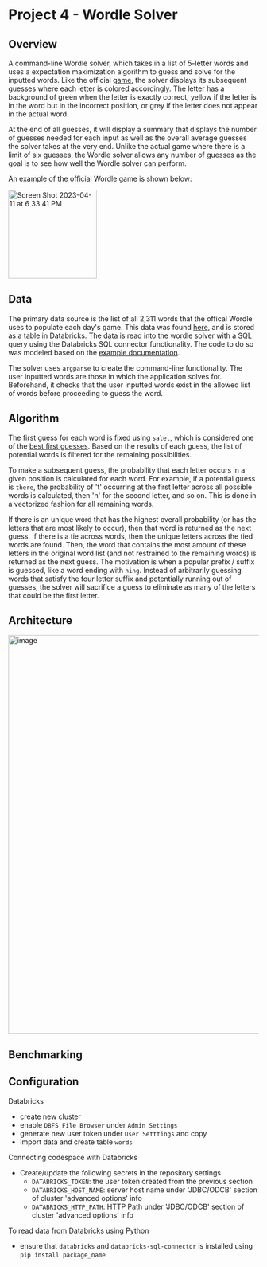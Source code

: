 # Project 4 - Wordle Solver 

## Overview

A command-line Wordle solver, which takes in a list of 5-letter words and uses a expectation maximization algorithm to guess and solve for the inputted words. Like the official [game](https://www.nytimes.com/games/wordle/index.html), the solver displays its subsequent guesses where each letter is colored accordingly. The letter has a background of green when the letter is exactly correct, yellow if the letter is in the word but in the incorrect position, or grey if the letter does not appear in the actual word. 

At the end of all guesses, it will display a summary that displays the number of guesses needed for each input as well as the overall average guesses the solver takes at the very end. Unlike the actual game where there is a limit of six guesses, the Wordle solver allows any number of guesses as the goal is to see how well the Wordle solver can perform.

An example of the official Wordle game is shown below:

<img width="178" alt="Screen Shot 2023-04-11 at 6 33 41 PM" src="https://user-images.githubusercontent.com/86393045/231324513-d48d04f5-e5ef-434b-a5c4-dd2a49d3aec9.png">

## Data 
The primary data source is the list of all 2,311 words that the offical Wordle uses to populate each day's game. This data was found [here](https://github.com/tabatkins/wordle-list), and is stored as a table in Databricks. The data is read into the wordle solver with a SQL query using the Databricks SQL connector functionality. The code to do so was modeled based on the [example documentation](https://docs.databricks.com/dev-tools/python-sql-connector.html). 

The solver uses `argparse` to create the command-line functionality. The user inputted words are those in which the application solves for. Beforehand, it checks that the user inputted words exist in the allowed list of words before proceeding to guess the word. 


## Algorithm 

The first guess for each word is fixed using `salet`, which is considered one of the [best first guesses](https://news.abplive.com/gaming/online-puzzle-wordle-mit-study-says-this-is-the-best-wordle-starter-word-do-you-agree-1554068#:~:text=The%20Optimal%20Word%2C%20According%20To,helmet%2C%20in%20the%2015th%20century). Based on the results of each guess, the list of potential words is filtered for the remaining possibilities. 

To make a subsequent guess, the probability that each letter occurs in a given position is calculated for each word. For example, if a potential guess is `there`, the probability of 't' occurring at the first letter across all possible words is calculated, then 'h' for the second letter, and so on. This is done in a vectorized fashion for all remaining words. 

If there is an unique word that has the highest overall probability (or has the letters that are most likely to occur), then that word is returned as the next guess. If there is a tie across words, then the unique letters across the tied words are found. Then, the word that contains the most amount of these letters in the original word list (and not restrained to the remaining words) is returned as the next guess. The motivation is when a popular prefix / suffix is guessed, like a word ending with `hing`. Instead of arbitrarily guessing words that satisfy the four letter suffix and potentially running out of guesses, the solver will sacrifice a guess to eliminate as many of the letters that could be the first letter. 

## Architecture 

<img width="800" alt="image" src="https://user-images.githubusercontent.com/86393045/231326863-0c83d6cd-de28-4a4b-bd6d-85712076322d.png">


## Benchmarking 


## Configuration 

Databricks 
- create new cluster 
- enable `DBFS File Browser` under `Admin Settings`
- generate new user token under `User Setttings` and copy 
- import data and create table `words`

Connecting codespace with Databricks 
- Create/update the following secrets in the repository settings 
    - `DATABRICKS_TOKEN`: the user token created from the previous section 
    - `DATABRICKS_HOST_NAME`: server host name under 'JDBC/ODCB' section of cluster 'advanced options' info
    - `DATABRICKS_HTTP_PATH`: HTTP Path under 'JDBC/ODCB' section of cluster 'advanced options' info

To read data from Databricks using Python 
- ensure that `databricks` and `databricks-sql-connector` is installed using `pip install package_name`
